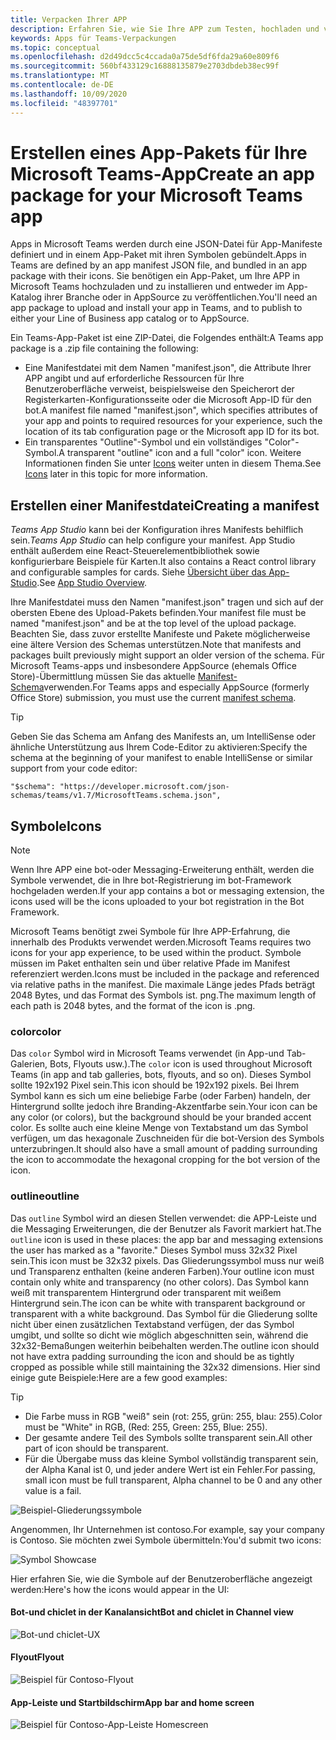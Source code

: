 ```yaml
---
title: Verpacken Ihrer APP
description: Erfahren Sie, wie Sie Ihre APP zum Testen, hochladen und veröffentlichen in Microsoft Teams verpacken.
keywords: Apps für Teams-Verpackungen
ms.topic: conceptual
ms.openlocfilehash: d2d49dcc5c4ccada0a75de5df6fda29a60e809f6
ms.sourcegitcommit: 560bf433129c16888135879e2703dbdeb38ec99f
ms.translationtype: MT
ms.contentlocale: de-DE
ms.lasthandoff: 10/09/2020
ms.locfileid: "48397701"
---
```

# <a name="create-an-app-package-for-your-microsoft-teams-app"></a><span data-ttu-id="ed489-104">Erstellen eines App-Pakets für Ihre Microsoft Teams-App</span><span class="sxs-lookup"><span data-stu-id="ed489-104">Create an app package for your Microsoft Teams app</span></span>

<span data-ttu-id="ed489-105">Apps in Microsoft Teams werden durch eine JSON-Datei für App-Manifeste definiert und in einem App-Paket mit ihren Symbolen gebündelt.</span><span class="sxs-lookup"><span data-stu-id="ed489-105">Apps in Teams are defined by an app manifest JSON file, and bundled in an app package with their icons.</span></span> <span data-ttu-id="ed489-106">Sie benötigen ein App-Paket, um Ihre APP in Microsoft Teams hochzuladen und zu installieren und entweder im App-Katalog ihrer Branche oder in AppSource zu veröffentlichen.</span><span class="sxs-lookup"><span data-stu-id="ed489-106">You'll need an app package to upload and install your app in Teams, and to publish to either your Line of Business app catalog or to AppSource.</span></span>

<span data-ttu-id="ed489-107">Ein Teams-App-Paket ist eine ZIP-Datei, die Folgendes enthält:</span><span class="sxs-lookup"><span data-stu-id="ed489-107">A Teams app package is a .zip file containing the following:</span></span>

* <span data-ttu-id="ed489-108">Eine Manifestdatei mit dem Namen "manifest.json", die Attribute Ihrer APP angibt und auf erforderliche Ressourcen für Ihre Benutzeroberfläche verweist, beispielsweise den Speicherort der Registerkarten-Konfigurationsseite oder die Microsoft App-ID für den bot.</span><span class="sxs-lookup"><span data-stu-id="ed489-108">A manifest file named "manifest.json", which specifies attributes of your app and points to required resources for your experience, such the location of its tab configuration page or the Microsoft app ID for its bot.</span></span>
* <span data-ttu-id="ed489-109">Ein transparentes "Outline"-Symbol und ein vollständiges "Color"-Symbol.</span><span class="sxs-lookup"><span data-stu-id="ed489-109">A transparent "outline" icon and a full "color" icon.</span></span> <span data-ttu-id="ed489-110">Weitere Informationen finden Sie unter [Icons](#icons) weiter unten in diesem Thema.</span><span class="sxs-lookup"><span data-stu-id="ed489-110">See [Icons](#icons) later in this topic for more information.</span></span>

## <a name="creating-a-manifest"></a><span data-ttu-id="ed489-111">Erstellen einer Manifestdatei</span><span class="sxs-lookup"><span data-stu-id="ed489-111">Creating a manifest</span></span>

<span data-ttu-id="ed489-112">*Teams App Studio* kann bei der Konfiguration ihres Manifests behilflich sein.</span><span class="sxs-lookup"><span data-stu-id="ed489-112">*Teams App Studio* can help configure your manifest.</span></span> <span data-ttu-id="ed489-113">App Studio enthält außerdem eine React-Steuerelementbibliothek sowie konfigurierbare Beispiele für Karten.</span><span class="sxs-lookup"><span data-stu-id="ed489-113">It also contains a React control library and configurable samples for cards.</span></span> <span data-ttu-id="ed489-114">Siehe [Übersicht über das App-Studio](~/concepts/build-and-test/app-studio-overview.md).</span><span class="sxs-lookup"><span data-stu-id="ed489-114">See [App Studio Overview](~/concepts/build-and-test/app-studio-overview.md).</span></span>

<span data-ttu-id="ed489-115">Ihre Manifestdatei muss den Namen "manifest.json" tragen und sich auf der obersten Ebene des Upload-Pakets befinden.</span><span class="sxs-lookup"><span data-stu-id="ed489-115">Your manifest file must be named "manifest.json" and be at the top level of the upload package.</span></span> <span data-ttu-id="ed489-116">Beachten Sie, dass zuvor erstellte Manifeste und Pakete möglicherweise eine ältere Version des Schemas unterstützen.</span><span class="sxs-lookup"><span data-stu-id="ed489-116">Note that manifests and packages built previously might support an older version of the schema.</span></span> <span data-ttu-id="ed489-117">Für Microsoft Teams-apps und insbesondere AppSource (ehemals Office Store)-Übermittlung müssen Sie das aktuelle [Manifest-Schema](~/resources/schema/manifest-schema.md)verwenden.</span><span class="sxs-lookup"><span data-stu-id="ed489-117">For Teams apps and especially AppSource (formerly Office Store) submission, you must use the current [manifest schema](~/resources/schema/manifest-schema.md).</span></span>

> [!TIP]
> <span data-ttu-id="ed489-118">Geben Sie das Schema am Anfang des Manifests an, um IntelliSense oder ähnliche Unterstützung aus Ihrem Code-Editor zu aktivieren:</span><span class="sxs-lookup"><span data-stu-id="ed489-118">Specify the schema at the beginning of your manifest to enable IntelliSense or similar support from your code editor:</span></span>
>
> `"$schema": "https://developer.microsoft.com/json-schemas/teams/v1.7/MicrosoftTeams.schema.json",`

## <a name="icons"></a><span data-ttu-id="ed489-119">Symbole</span><span class="sxs-lookup"><span data-stu-id="ed489-119">Icons</span></span>

> [!Note]
> <span data-ttu-id="ed489-120">Wenn Ihre APP eine bot-oder Messaging-Erweiterung enthält, werden die Symbole verwendet, die in Ihre bot-Registrierung im bot-Framework hochgeladen werden.</span><span class="sxs-lookup"><span data-stu-id="ed489-120">If your app contains a bot or messaging extension, the icons used will be the icons uploaded to your bot registration in the Bot Framework.</span></span>

<span data-ttu-id="ed489-121">Microsoft Teams benötigt zwei Symbole für Ihre APP-Erfahrung, die innerhalb des Produkts verwendet werden.</span><span class="sxs-lookup"><span data-stu-id="ed489-121">Microsoft Teams requires two icons for your app experience, to be used within the product.</span></span> <span data-ttu-id="ed489-122">Symbole müssen im Paket enthalten sein und über relative Pfade im Manifest referenziert werden.</span><span class="sxs-lookup"><span data-stu-id="ed489-122">Icons must be included in the package and referenced via relative paths in the manifest.</span></span> <span data-ttu-id="ed489-123">Die maximale Länge jedes Pfads beträgt 2048 Bytes, und das Format des Symbols ist. png.</span><span class="sxs-lookup"><span data-stu-id="ed489-123">The maximum length of each path is 2048 bytes, and the format of the icon is .png.</span></span>

### <a name="color"></a><span data-ttu-id="ed489-124">color</span><span class="sxs-lookup"><span data-stu-id="ed489-124">color</span></span>

<span data-ttu-id="ed489-125">Das `color` Symbol wird in Microsoft Teams verwendet (in App-und Tab-Galerien, Bots, Flyouts usw.).</span><span class="sxs-lookup"><span data-stu-id="ed489-125">The `color` icon is used throughout Microsoft Teams (in app and tab galleries, bots, flyouts, and so on).</span></span> <span data-ttu-id="ed489-126">Dieses Symbol sollte 192x192 Pixel sein.</span><span class="sxs-lookup"><span data-stu-id="ed489-126">This icon should be 192x192 pixels.</span></span> <span data-ttu-id="ed489-127">Bei Ihrem Symbol kann es sich um eine beliebige Farbe (oder Farben) handeln, der Hintergrund sollte jedoch ihre Branding-Akzentfarbe sein.</span><span class="sxs-lookup"><span data-stu-id="ed489-127">Your icon can be any color (or colors), but the background should be your branded accent color.</span></span> <span data-ttu-id="ed489-128">Es sollte auch eine kleine Menge von Textabstand um das Symbol verfügen, um das hexagonale Zuschneiden für die bot-Version des Symbols unterzubringen.</span><span class="sxs-lookup"><span data-stu-id="ed489-128">It should also have a small amount of padding surrounding the icon to accommodate the hexagonal cropping for the bot version of the icon.</span></span>

### <a name="outline"></a><span data-ttu-id="ed489-129">outline</span><span class="sxs-lookup"><span data-stu-id="ed489-129">outline</span></span>

<span data-ttu-id="ed489-130">Das `outline` Symbol wird an diesen Stellen verwendet: die APP-Leiste und die Messaging Erweiterungen, die der Benutzer als Favorit markiert hat.</span><span class="sxs-lookup"><span data-stu-id="ed489-130">The `outline` icon is used in these places: the app bar and messaging extensions the user has marked as a "favorite."</span></span> <span data-ttu-id="ed489-131">Dieses Symbol muss 32x32 Pixel sein.</span><span class="sxs-lookup"><span data-stu-id="ed489-131">This icon must be 32x32 pixels.</span></span> <span data-ttu-id="ed489-132">Das Gliederungssymbol muss nur weiß und Transparenz enthalten (keine anderen Farben).</span><span class="sxs-lookup"><span data-stu-id="ed489-132">Your outline icon must contain only white and transparency (no other colors).</span></span> <span data-ttu-id="ed489-133">Das Symbol kann weiß mit transparentem Hintergrund oder transparent mit weißem Hintergrund sein.</span><span class="sxs-lookup"><span data-stu-id="ed489-133">The icon can be white with transparent background or transparent with a white background.</span></span> <span data-ttu-id="ed489-134">Das Symbol für die Gliederung sollte nicht über einen zusätzlichen Textabstand verfügen, der das Symbol umgibt, und sollte so dicht wie möglich abgeschnitten sein, während die 32x32-Bemaßungen weiterhin beibehalten werden.</span><span class="sxs-lookup"><span data-stu-id="ed489-134">The outline icon should not have extra padding surrounding the icon and should be as tightly cropped as possible while still maintaining the 32x32 dimensions.</span></span> <span data-ttu-id="ed489-135">Hier sind einige gute Beispiele:</span><span class="sxs-lookup"><span data-stu-id="ed489-135">Here are a few good examples:</span></span>

> [!TIP]
>  * <span data-ttu-id="ed489-136">Die Farbe muss in RGB "weiß" sein (rot: 255, grün: 255, blau: 255).</span><span class="sxs-lookup"><span data-stu-id="ed489-136">Color must be "White" in RGB, (Red: 255, Green: 255, Blue: 255).</span></span>
>  * <span data-ttu-id="ed489-137">Der gesamte andere Teil des Symbols sollte transparent sein.</span><span class="sxs-lookup"><span data-stu-id="ed489-137">All other part of icon should be transparent.</span></span>
>  * <span data-ttu-id="ed489-138">Für die Übergabe muss das kleine Symbol vollständig transparent sein, der Alpha Kanal ist 0, und jeder andere Wert ist ein Fehler.</span><span class="sxs-lookup"><span data-stu-id="ed489-138">For passing, small icon must be full transparent, Alpha channel to be 0 and any other value is a fail.</span></span>

![Beispiel-Gliederungssymbole](~/assets/images/icons/sample20x20s.png)

<span data-ttu-id="ed489-140">Angenommen, Ihr Unternehmen ist contoso.</span><span class="sxs-lookup"><span data-stu-id="ed489-140">For example, say your company is Contoso.</span></span> <span data-ttu-id="ed489-141">Sie möchten zwei Symbole übermitteln:</span><span class="sxs-lookup"><span data-stu-id="ed489-141">You'd submit two icons:</span></span>

![Symbol Showcase](~/assets/images/framework/framework_submit_icon.png)

<span data-ttu-id="ed489-143">Hier erfahren Sie, wie die Symbole auf der Benutzeroberfläche angezeigt werden:</span><span class="sxs-lookup"><span data-stu-id="ed489-143">Here's how the icons would appear in the UI:</span></span>

#### <a name="bot-and-chiclet-in-channel-view"></a><span data-ttu-id="ed489-144">Bot-und chiclet in der Kanalansicht</span><span class="sxs-lookup"><span data-stu-id="ed489-144">Bot and chiclet in Channel view</span></span>

![Bot-und chiclet-UX](~/assets/images/icons/botandchiclet.png)

#### <a name="flyout"></a><span data-ttu-id="ed489-146">Flyout</span><span class="sxs-lookup"><span data-stu-id="ed489-146">Flyout</span></span>

![Beispiel für Contoso-Flyout](~/assets/images/icons/flyout.png)

#### <a name="app-bar-and-home-screen"></a><span data-ttu-id="ed489-148">App-Leiste und Startbildschirm</span><span class="sxs-lookup"><span data-stu-id="ed489-148">App bar and home screen</span></span>

![Beispiel für Contoso-App-Leiste Homescreen](~/assets/images/icons/appbarhomescreen.png)
